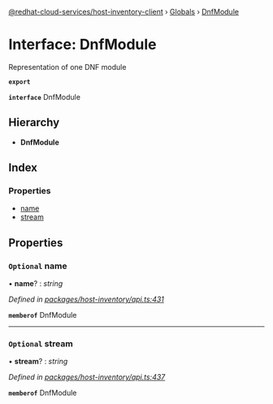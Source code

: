 [@redhat-cloud-services/host-inventory-client](../README.md) › [Globals](../globals.md) › [DnfModule](dnfmodule.md)

# Interface: DnfModule

Representation of one DNF module

**`export`** 

**`interface`** DnfModule

## Hierarchy

* **DnfModule**

## Index

### Properties

* [name](dnfmodule.md#optional-name)
* [stream](dnfmodule.md#optional-stream)

## Properties

### `Optional` name

• **name**? : *string*

*Defined in [packages/host-inventory/api.ts:431](https://github.com/Hyperkid123/javascript-clients/blob/master/packages/host-inventory/api.ts#L431)*

**`memberof`** DnfModule

___

### `Optional` stream

• **stream**? : *string*

*Defined in [packages/host-inventory/api.ts:437](https://github.com/Hyperkid123/javascript-clients/blob/master/packages/host-inventory/api.ts#L437)*

**`memberof`** DnfModule
